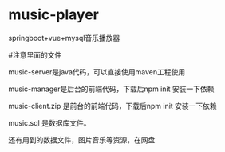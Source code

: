 # music-player
springboot+vue+mysql音乐播放器


#注意里面的文件

music-server是java代码，可以直接使用maven工程使用


music-manager是后台的前端代码，下载后npm init  安装一下依赖


music-client.zip  是前台的前端代码，下载后npm init  安装一下依赖


music.sql  是数据库文件。

还有用到的数据文件，图片音乐等资源，在网盘
